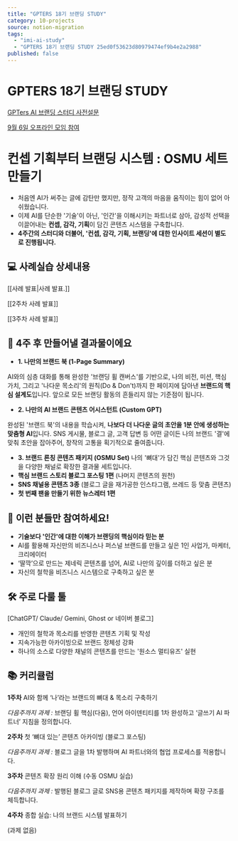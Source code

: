 ```yaml
---
title: "GPTERS 18기 브랜딩 STUDY"
category: 10-projects
source: notion-migration
tags:
  - "imi-ai-study"
  - "GPTERS 18기 브랜딩 STUDY 25ed0f53623d80979474ef9b4e2a2988"
published: false
---
```


# GPTERS 18기 브랜딩 STUDY

[GPTers AI 브랜딩 스터디 사전설문](GPTERS%2018%EA%B8%B0%20%EB%B8%8C%EB%9E%9C%EB%94%A9%20STUDY/GPTers%20AI%20%EB%B8%8C%EB%9E%9C%EB%94%A9%20%EC%8A%A4%ED%84%B0%EB%94%94%20%EC%82%AC%EC%A0%84%EC%84%A4%EB%AC%B8.csv)

[9월 6일 오프라인 모임 참여](GPTERS%2018%EA%B8%B0%20%EB%B8%8C%EB%9E%9C%EB%94%A9%20STUDY/9%EC%9B%94%206%EC%9D%BC%20%EC%98%A4%ED%94%84%EB%9D%BC%EC%9D%B8%20%EB%AA%A8%EC%9E%84%20%EC%B0%B8%EC%97%AC.csv)

# **컨셉 기획부터 브랜딩 시스템 : OSMU 세트 만들기**

* 처음엔 AI가 써주는 글에 감탄만 했지만, 정작 고객의 마음을 움직이는 힘이 없어 아쉬웠습니다.
* 이제 AI를 단순한 '기술'이 아닌, '인간'을 이해시키는 파트너로 삼아, 감성적 선택을 이끌어내는 **컨셉, 감각, 기획**이 담긴 콘텐츠 시스템을 구축합니다.
* **4주간의 스터디와 더불어, '컨셉, 감각, 기획, 브랜딩'에 대한 인사이트 세션이 별도로 진행됩니다.**

## **💻 사례실습 상세내용**

[[사례 발표|사례 발표.]]

[[2주차 사례 발표]]

[[3주차 사례 발표]]

## **🚀 4주 후 만들어낼 결과물이에요**

* **1. 나만의 브랜드 북 (1-Page Summary)**

AI와의 심층 대화를 통해 완성한 '브랜딩 휠 캔버스'를 기반으로, 나의 비전, 미션, 핵심 가치, 그리고 '나다운 목소리'의 원칙(Do & Don't)까지 한 페이지에 담아낸 **브랜드의 핵심 설계도**입니다. 앞으로 모든 브랜딩 활동의 흔들리지 않는 기준점이 됩니다.

* **2. 나만의 AI 브랜드 콘텐츠 어시스턴트 (Custom GPT)**

완성된 '브랜드 북'의 내용을 학습시켜, **나보다 더 나다운 글의 초안을 1분 안에 생성하는 맞춤형 AI**입니다. SNS 게시물, 블로그 글, 고객 답변 등 어떤 글이든 나의 브랜드 '결'에 맞춰 초안을 잡아주어, 창작의 고통을 획기적으로 줄여줍니다.

* **3. 브랜드 론칭 콘텐츠 패키지 (OSMU Set)** 나의 '뼈대'가 담긴 핵심 콘텐츠와 그것을 다양한 채널로 확장한 결과물 세트입니다.
* **핵심 브랜드 스토리 블로그 포스팅 1편** (나머지 콘텐츠의 원천)
* **SNS 채널용 콘텐츠 3종** (블로그 글을 재가공한 인스타그램, 쓰레드 등 맞춤 콘텐츠)
* **첫 번째 팬을 만들기 위한 뉴스레터 1편**

## **🎯 이런 분들만 참여하세요!**

* **기술보다 '인간'에 대한 이해가 브랜딩의 핵심이라 믿는 분**
* AI를 활용해 자신만의 비즈니스나 퍼스널 브랜드를 만들고 싶은 1인 사업가, 마케터, 크리에이터
* ‘딸깍’으로 만드는 제네릭 콘텐츠를 넘어, AI로 나만의 깊이를 더하고 싶은 분
* 자신의 철학을 비즈니스 시스템으로 구축하고 싶은 분

## **🛠️ 주로 다룰 툴**

[ChatGPT/ Claude/ Gemini, Ghost or 네이버 블로그]

* 개인의 철학과 목소리를 반영한 콘텐츠 기획 및 작성
* 지속가능한 아카이빙으로 브랜드 정체성 강화
* 하나의 소스로 다양한 채널의 콘텐츠를 만드는 '원소스 멀티유즈' 실현

## **📚 커리큘럼**

**1주차** AI와 함께 ‘나’라는 브랜드의 뼈대 & 목소리 구축하기

*다음주까지 과제 :* 브랜딩 휠 핵심(다움), 언어 아이덴티티를 1차 완성하고 ‘글쓰기 AI 파트너’ 지침을 정의합니다.

**2주차** 첫 ‘뼈대 있는’ 콘텐츠 아카이빙 (블로그 포스팅)

*다음주까지 과제 :* 블로그 글을 1차 발행하며 AI 파트너와의 협업 프로세스를 적용합니다.

**3주차** 콘텐츠 확장 원리 이해 (수동 OSMU 실습)

*다음주까지 과제 :* 발행된 블로그 글로 SNS용 콘텐츠 패키지를 제작하며 확장 구조를 체득합니다.

**4주차** 종합 실습: 나의 브랜드 시스템 발표하기

(과제 없음)
